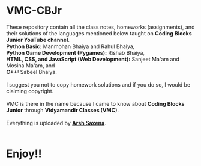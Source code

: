 # VMC-CBJr
These repository contain all the class notes, homeworks (assignments), and their solutions of the languages mentioned below taught on <b>Coding Blocks Junior YouTube channel</b>.<br>
<b>Python Basic:</b> Manmohan Bhaiya and Rahul Bhaiya, <br>
<b>Python Game Development (Pygames):</b> Rishab Bhaiya, <br>
<b>HTML, CSS, and JavaScript (Web Development):</b> Sanjeet Ma'am and Mosina Ma'am, and<br>
<b>C++: </b>Sabeel Bhaiya.
<br><br>
I suggest you not to copy homework solutions and if you do so, I would be claiming copyright.
<br><br>
VMC is there in the name because I came to know about <b>Coding Blocks Junior</b> through <b>Vidyamandir Classes (VMC)</b>. <br><br>
Everything is uploaded by <b><a href=https://www.instagram.com/arsh.saxena02>Arsh Saxena</a></b>.
<br><br>
<h1>Enjoy!!</h1>
